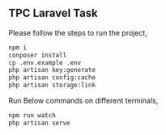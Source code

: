 ## TPC Laravel Task

Please follow the steps to run the project,

```sh
npm i
conposer install
cp .env.example .env
php artisan key:generate
php artisan config:cache
php artisan storage:link
```

Run Below commands on different terminals,

```sh
npm run watch
php artisan serve
```
